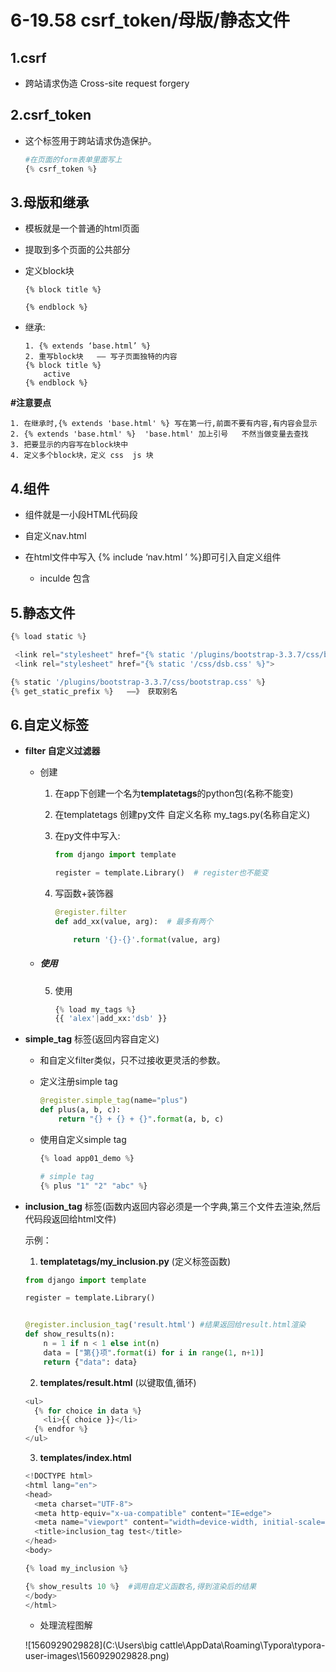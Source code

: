 # 6-19.58 csrf_token/母版/静态文件

## 1.csrf

- 跨站请求伪造 Cross-site request forgery

## 2.csrf_token

- 这个标签用于跨站请求伪造保护。

  ```python
  #在页面的form表单里面写上
  {% csrf_token %} 
  ```

## 3.母版和继承

- 模板就是一个普通的html页面

- 提取到多个页面的公共部分

- 定义block块

  ```
  {% block title %}
  
  {% endblock %}
  ```

- 继承:

  ```
  1. {% extends ‘base.html’ %}
  2. 重写block块   —— 写子页面独特的内容
  {% block title %}
      active
  {% endblock %}
  ```

**#注意要点**

```
1. 在继承时,{% extends 'base.html' %} 写在第一行,前面不要有内容,有内容会显示
2. {% extends 'base.html' %}  'base.html' 加上引号   不然当做变量去查找
3. 把要显示的内容写在block块中
4. 定义多个block块，定义 css  js 块
```

## 4.组件

- 组件就是一小段HTML代码段 
- 自定义nav.html 

- 在html文件中写入 {% include ‘nav.html ’  %}即可引入自定义组件
  - inculde 包含

## 5.静态文件

```python
{% load static %}

 <link rel="stylesheet" href="{% static '/plugins/bootstrap-3.3.7/css/bootstrap.c ss' %}">
 <link rel="stylesheet" href="{% static '/css/dsb.css' %}">

{% static '/plugins/bootstrap-3.3.7/css/bootstrap.css' %}  
{% get_static_prefix %}   ——》 获取别名
```

## 6.自定义标签

- **filter 自定义过滤器**

  - 创建

    1. 在app下创建一个名为**templatetags**的python包(名称不能变)

    2. 在templatetags 创建py文件 自定义名称 my_tags.py(名称自定义)

    3. 在py文件中写入:

       ```python
       from django import template
       
       register = template.Library()  # register也不能变
       ```

    4. 写函数+装饰器

       ```python
       @register.filter
       def add_xx(value, arg):  # 最多有两个
       
           return '{}-{}'.format(value, arg)
       ```

  - ##### 使用

    5. 使用

       ```python
       {% load my_tags %}
       {{ 'alex'|add_xx:'dsb' }}
       ```

       

- **simple_tag**   标签(返回内容自定义)

  - 和自定义filter类似，只不过接收更灵活的参数。

  - 定义注册simple tag

    ```python
    @register.simple_tag(name="plus")
    def plus(a, b, c):
        return "{} + {} + {}".format(a, b, c)
    ```

  - 使用自定义simple tag

    ```python
    {% load app01_demo %}
    
    # simple tag 	
    {% plus "1" "2" "abc" %}
    ```

- **inclusion_tag**  标签(函数内返回内容必须是一个字典,第三个文件去渲染,然后代码段返回给html文件)

  示例：

  1. **templatetags/my_inclusion.py** (定义标签函数)

  ```python
  from django import template
  
  register = template.Library()
  
  
  @register.inclusion_tag('result.html') #结果返回给result.html渲染
  def show_results(n):
      n = 1 if n < 1 else int(n)
      data = ["第{}项".format(i) for i in range(1, n+1)]
      return {"data": data}
  ```

  2. **templates/result.html** (以键取值,循环)

  ```python
  <ul>
    {% for choice in data %}
      <li>{{ choice }}</li>
    {% endfor %}
  </ul>
  ```

  3. **templates/index.html**

  ```python
  <!DOCTYPE html>
  <html lang="en">
  <head>
    <meta charset="UTF-8">
    <meta http-equiv="x-ua-compatible" content="IE=edge">
    <meta name="viewport" content="width=device-width, initial-scale=1">
    <title>inclusion_tag test</title>
  </head>
  <body>
  
  {% load my_inclusion %}
  
  {% show_results 10 %}  #调用自定义函数名,得到渲染后的结果
  </body>
  </html>
  ```

  - 处理流程图解

  ![1560929029828](C:\Users\big cattle\AppData\Roaming\Typora\typora-user-images\1560929029828.png)